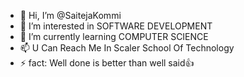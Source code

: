 - 👋 Hi, I’m @SaitejaKommi
- 👀 I’m interested in SOFTWARE DEVELOPMENT
- 🌱 I’m currently learning COMPUTER SCIENCE
- 📫 U Can Reach Me In Scaler School Of Technology
- ⚡ fact: Well done is better than well said👍

<!---
SaitejaKommi/SaitejaKommi is a ✨ special ✨ repository because its `README.md` (this file) appears on your GitHub profile.
You can click the Preview link to take a look at your changes.
--->
